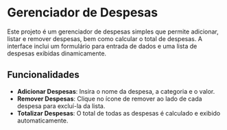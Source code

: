 # Gerenciador de Despesas

Este projeto é um gerenciador de despesas simples que permite adicionar, listar e remover despesas, bem como calcular o total de despesas. A interface inclui um formulário para entrada de dados e uma lista de despesas exibidas dinamicamente.

## Funcionalidades

- **Adicionar Despesas**: Insira o nome da despesa, a categoria e o valor.
- **Remover Despesas**: Clique no ícone de remover ao lado de cada despesa para excluí-la da lista.
- **Totalizar Despesas**: O total de todas as despesas é calculado e exibido automaticamente.


